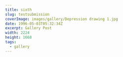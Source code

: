 ```yaml
---
title: sixth
slug: testsubmission
coverImage: images/gallery/Depression drawing 1.jpg
date: 1996-05-03T05:32:34Z
excerpt: Gallery Post
width: 2224
height: 1668
tags:
  - gallery
---
```


